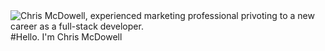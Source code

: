 <img src="https//raw.githubusercontent.com/BluesMogul/BluesMogul/images/GitHub_Profile_Banner_1.jpg" alt="Chris McDowell, experienced marketing professional privoting to a new career as a full-stack developer.">
#Hello. I'm Chris McDowell
